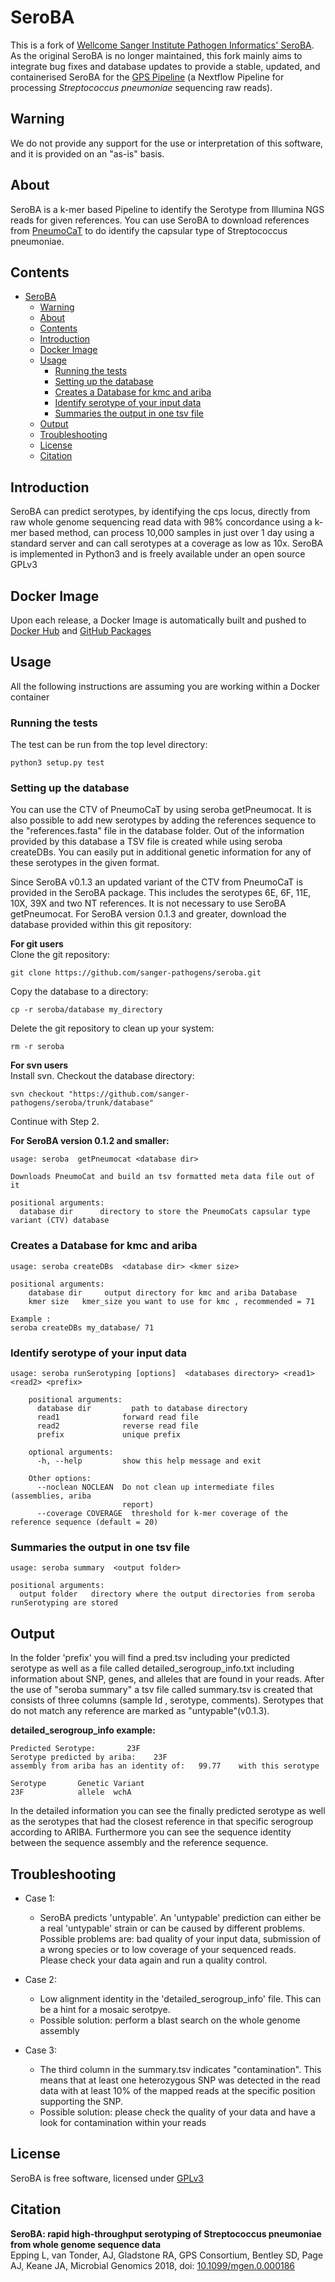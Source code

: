 # SeroBA
This is a fork of [Wellcome Sanger Institute Pathogen Informatics' SeroBA](https://github.com/sanger-pathogens/seroba). As the original SeroBA is no longer maintained, this fork mainly aims to integrate bug fixes and database updates to provide a stable, updated, and containerised SeroBA for the [GPS Pipeline](https://github.com/sanger-bentley-group/gps-pipeline/) (a Nextflow Pipeline for processing *Streptococcus pneumoniae* sequencing raw reads). 

## Warning
We do not provide any support for the use or interpretation of this software, and it is provided on an "as-is" basis.

## About 
SeroBA is a k-mer based Pipeline to identify the Serotype from Illumina NGS reads for given references. You can use SeroBA to download references from [PneumoCaT](https://github.com/phe-bioinformatics/PneumoCaT) to do identify the capsular type of Streptococcus pneumoniae.

## Contents
- [SeroBA](#seroba)
  - [Warning](#warning)
  - [About](#about)
  - [Contents](#contents)
  - [Introduction](#introduction)
  - [Docker Image](#docker-image)
  - [Usage](#usage)
    - [Running the tests](#running-the-tests)
    - [Setting up the database](#setting-up-the-database)
    - [Creates a Database for kmc and ariba](#creates-a-database-for-kmc-and-ariba)
    - [Identify serotype of your input data](#identify-serotype-of-your-input-data)
    - [Summaries the output in one tsv file](#summaries-the-output-in-one-tsv-file)
  - [Output](#output)
  - [Troubleshooting](#troubleshooting)
  - [License](#license)
  - [Citation](#citation)

## Introduction
SeroBA can predict serotypes, by identifying the cps locus, directly from raw whole genome sequencing read data with 98% concordance using a k-mer based method, can process 10,000 samples in just over 1 day using a standard server and can call serotypes at a coverage as low as 10x. SeroBA is implemented in Python3 and is freely available under an open source GPLv3

## Docker Image
Upon each release, a Docker Image is automatically built and pushed to [Docker Hub](https://hub.docker.com/r/sangerbentleygroup/seroba) and [GitHub Packages](https://github.com/sanger-bentley-group/seroba/pkgs/container/seroba)


## Usage
All the following instructions are assuming you are working within a Docker container

### Running the tests
The test can be run from the top level directory:  

```
python3 setup.py test
```

### Setting up the database
You can use the CTV of PneumoCaT by using seroba  getPneumocat. It is also possible to add new serotypes by adding the references sequence to the "references.fasta" file in the database folder. Out of the information provided by this database a TSV file is created while using seroba createDBs. You can easily put in additional genetic information for any of these serotypes in the given format.

Since SeroBA v0.1.3 an updated variant of the CTV from PneumoCaT is provided in the SeroBA package. This includes the serotypes 6E, 6F, 11E, 10X, 39X and two NT references. It is not necessary to use SeroBA getPneumocat.
For SeroBA version 0.1.3 and greater, download the database provided within this git repository:

__For git users__  
Clone the git repository:
```
git clone https://github.com/sanger-pathogens/seroba.git
```

Copy the database to a directory:
```
cp -r seroba/database my_directory
```

Delete the git repository to clean up your system:
```
rm -r seroba
```

__For svn users__  
Install svn. Checkout the database directory:
```
svn checkout "https://github.com/sanger-pathogens/seroba/trunk/database"
```
Continue with Step 2.

__For SeroBA version 0.1.2 and smaller:__
```
usage: seroba  getPneumocat <database dir>

Downloads PneumoCat and build an tsv formatted meta data file out of it

positional arguments:
  database dir      directory to store the PneumoCats capsular type variant (CTV) database
```

### Creates a Database for kmc and ariba
```
usage: seroba createDBs  <database dir> <kmer size>

positional arguments:
    database dir     output directory for kmc and ariba Database
    kmer size   kmer_size you want to use for kmc , recommended = 71

Example : 
seroba createDBs my_database/ 71
```
### Identify serotype of your input data
```
usage: seroba runSerotyping [options]  <databases directory> <read1> <read2> <prefix>

    positional arguments:
      database dir         path to database directory
      read1              forward read file
      read2              reverse read file
      prefix             unique prefix

    optional arguments:
      -h, --help         show this help message and exit

    Other options:
      --noclean NOCLEAN  Do not clean up intermediate files (assemblies, ariba
                         report)
      --coverage COVERAGE  threshold for k-mer coverage of the reference sequence (default = 20)                         
```

### Summaries the output in one tsv file
```
usage: seroba summary  <output folder>

positional arguments:
  output folder   directory where the output directories from seroba runSerotyping are stored
```   

## Output
In the folder 'prefix' you will find a pred.tsv including your predicted serotype as well as a file called detailed_serogroup_info.txt including information about SNP, genes, and alleles that are found in your reads. After the use of "seroba summary" a tsv file called summary.tsv is created that consists of three columns (sample Id , serotype, comments). Serotypes that do not match any reference are marked as "untypable"(v0.1.3).

__detailed_serogroup_info example:__
```
Predicted Serotype:       23F
Serotype predicted by ariba:    23F
assembly from ariba has an identity of:   99.77    with this serotype

Serotype       Genetic Variant
23F            allele  wchA
```
In the detailed information you can see the finally predicted serotype as well as the serotypes that had the closest reference in that specific serogroup according to ARIBA. Furthermore you can see the sequence identity between the sequence assembly and the reference sequence.  

## Troubleshooting
* Case 1:
	* SeroBA predicts 'untypable'. An 'untypable' prediction can either be a
real 'untypable' strain or can be caused by different problems. Possible problems are:
bad quality of your input data, submission of a wrong species or to low coverage
of your sequenced reads. Please check your data again and run a quality control.

* Case 2:
	* 	Low alignment identity in the 'detailed_serogroup_info' file. This can
be a hint for a mosaic serotpye.
	* Possible solution: perform a blast search on the whole genome assembly

* Case 3:
	* The third column in the summary.tsv indicates "contamination". This means that
    at least one heterozygous SNP was detected in the read data with at least
    10% of the mapped reads at the specific position supporting the SNP.
	* Possible solution: please check the quality of your data and have a look
    for contamination within your reads

## License
SeroBA is free software, licensed under [GPLv3](https://github.com/sanger-pathogens/seroba/blob/master/LICENSE)

## Citation
__SeroBA: rapid high-throughput serotyping of Streptococcus pneumoniae from whole genome sequence data__  
Epping L, van Tonder, AJ, Gladstone RA, GPS Consortium, Bentley SD, Page AJ, Keane JA, Microbial Genomics 2018, doi: [10.1099/mgen.0.000186](http://mgen.microbiologyresearch.org/content/journal/mgen/10.1099/mgen.0.000186)